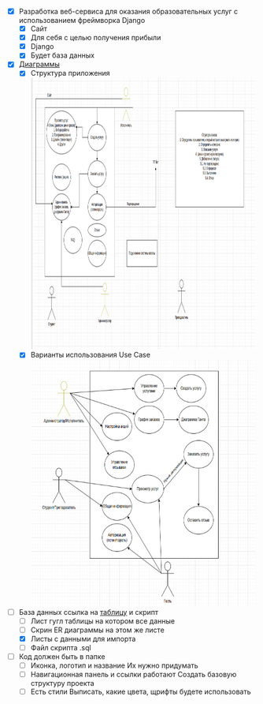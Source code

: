 - [X] Разработка веб-сервиса для оказания образовательных услуг с использованием фреймворка Django
    - [X] Сайт
    - [X] Для себя с целью получения прибыли
    - [X] Django
    - [X] Будет база данных
- [X] [Диаграммы](https://drive.google.com/drive/folders/1M-VhBfqammAHF7qFNiYkPlk7i3LlFT3m?usp=sharing)
    - [X] Структура приложения
          <br><img height="550" alt="Структура приложения" src="https://raw.githubusercontent.com/ItsArtem/Diplom/refs/heads/main/SiteStructure.png" />
    - [X] Варианты использования Use Case
          <br><img height="500" alt="Use Case" src="https://raw.githubusercontent.com/ItsArtem/Diplom/refs/heads/main/UseCase.jpg" />
- [ ] База данных ссылка на [таблицу](https://docs.google.com/spreadsheets/d/1vSgG23pdvaB_V0PJi_KWNy0l_v2H8dG-28wagFA5wuk/edit?usp=sharing) и скрипт
    - [ ] Лист гугл таблицы на котором все данные
    - [ ] Скрин ER диаграммы на этом же листе
    - [X] Листы с данными для импорта
    - [ ] Файл скрипта .sql
- [ ] Код должен быть в папке
    - [ ] Иконка, логотип и название Их нужно придумать
    - [ ] Навигационная панель и ссылки работают Создать базовую структуру проекта
    - [ ] Есть стили Выписать, какие цвета, щрифты будете использовать
